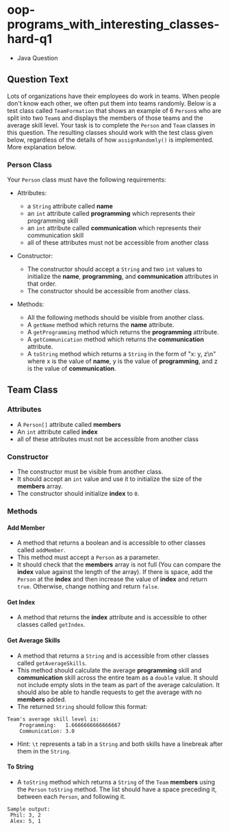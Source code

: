 # oop-programs_with_interesting_classes-hard-q1

- Java Question

## Question Text

Lots of organizations have their employees do work in teams. When people don't know each other, we often put them into 
teams randomly. Below is a test class called `TeamFormation` that shows an example of 6 `Person`s who are split 
into two `Team`s and displays the members of those teams and the average skill level. Your task is to complete the 
`Person` and `Team` classes in this question. The resulting classes should work with the test class given below, 
regardless of the details of how `assignRandomly()` is implemented. More explanation below.


### Person Class

Your `Person` class must have the following requirements:

- Attributes:
    - a `String` attribute called **name**
    - an `int` attribute called **programming** which represents their programming skill
    - an `int` attribute called **communication** which represents their communication skill
    - all of these attributes must not be accessible from another class

- Constructor:
    - The constructor should accept a `String` and two `int` values to initialize the **name**, **programming**, and
      **communication** attributes in that order.
    - The constructor should be accessible from another class.

- Methods:
    - All the following methods should be visible from another class.
    - A `getName` method which returns the **name** attribute.
    - A `getProgramming` method which returns the **programming** attribute.
    - A `getCommunication` method which returns the **communication** attribute.
    - A `toString` method which returns a `String` in the form of "x: y, z\n" where x is the value of **name**, y is the 
      value of **programming**, and z is the value of **communication**.

## Team Class

### Attributes

- A `Person[]` attribute called **members**
- An `int` attribute called **index**
- all of these attributes must not be accessible from another class

### Constructor

- The constructor must be visible from another class.
- It should accept an `int` value and use it to initialize the size of the **members** array.
- The constructor should initialize **index** to `0`.

### Methods

#### Add Member

- A method that returns a boolean and is accessible to other classes called `addMember`.
- This method must accept a `Person` as a parameter.
- It should check that the **members** array is not full (You can compare the **index** value against the length of
  the array). If there is space, add the `Person` at the **index** and then increase the value of **index** and return
  `true`. Otherwise, change nothing and return `false`.

#### Get Index
- A method that returns the **index** attribute and is accessible to other classes called `getIndex`.

#### Get Average Skills

- A method that returns a `String` and is accessible from other classes called `getAverageSkills`.
- This method should calculate the average **programming** skill and **communication** skill across the entire team as
  a `double` value. It should not include empty slots in the team as part of the average calculation. It should also be 
  able to handle requests to get the average with no **members** added.
- The returned `String` should follow this format:
```
Team's average skill level is:
    Programming:   1.6666666666666667
    Communication: 3.0
  ```
- Hint: ```\t``` represents a tab in a `String` and both skills have a linebreak after them in the `String`.

#### To String

- A `toString` method which returns a `String` of the `Team` **members** using the `Person` `toString` method. The list
  should have a space preceding it, between each `Person`, and following it.
```
Sample output:
 Phil: 3, 2
 Alex: 5, 1
 
```
